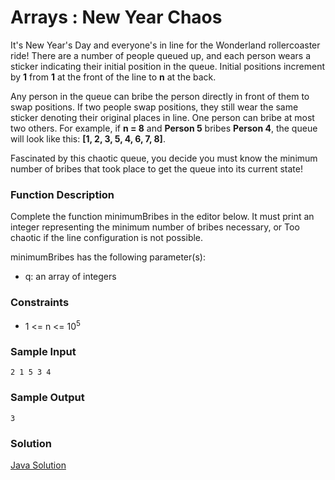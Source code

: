 # Arrays : New Year Chaos

It's New Year's Day and everyone's in line for the Wonderland rollercoaster ride! There are a number of people queued up, and each person wears a sticker indicating their initial position in the queue. Initial positions increment by **1** from **1** at the front of the line to **n** at the back.

Any person in the queue can bribe the person directly in front of them to swap positions. If two people swap positions, they still wear the same sticker denoting their original places in line. One person can bribe at most two others. For example, if **n = 8** and **Person 5** bribes **Person 4**, the queue will look like this: **[1, 2, 3, 5, 4, 6, 7, 8]**.

Fascinated by this chaotic queue, you decide you must know the minimum number of bribes that took place to get the queue into its current state!


### Function Description

Complete the function minimumBribes in the editor below. It must print an integer representing the minimum number of bribes necessary, or Too chaotic if the line configuration is not possible.

minimumBribes has the following parameter(s):

 + q: an array of integers


### Constraints

 + 1 <= n <= 10<sup>5</sup>


### Sample Input

```
2 1 5 3 4
```

### Sample Output

```
3
```


### Solution

[Java Solution](https://github.com/ashwindmk/HackerRank-Solutions/blob/master/arrays/new_year_chaos/java/NewYearChaos.java)

